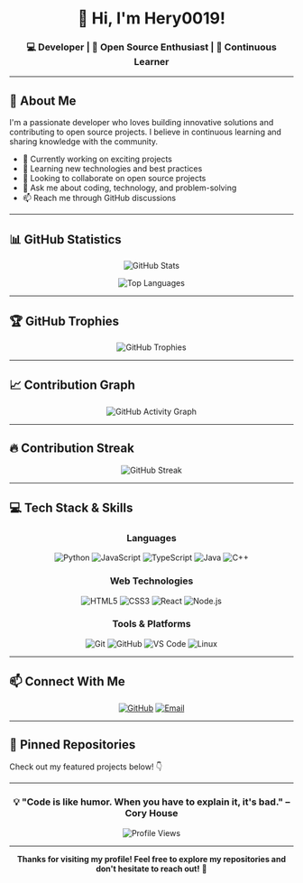 <div align="center">
  
# 👋 Hi, I'm Hery0019!

### 💻 Developer | 🚀 Open Source Enthusiast | 🌱 Continuous Learner

</div>

---

## 🚀 About Me

I'm a passionate developer who loves building innovative solutions and contributing to open source projects. I believe in continuous learning and sharing knowledge with the community.

- 🔭 Currently working on exciting projects
- 🌱 Learning new technologies and best practices
- 👯 Looking to collaborate on open source projects
- 💬 Ask me about coding, technology, and problem-solving
- 📫 Reach me through GitHub discussions

---

## 📊 GitHub Statistics

<div align="center">
  
![GitHub Stats](https://github-readme-stats.vercel.app/api?username=Hery0019&show_icons=true&theme=radical&include_all_commits=true&count_private=true)

![Top Languages](https://github-readme-stats.vercel.app/api/top-langs/?username=Hery0019&layout=compact&theme=radical&langs_count=8)

</div>

---

## 🏆 GitHub Trophies

<div align="center">
  
![GitHub Trophies](https://github-profile-trophy.vercel.app/?username=Hery0019&theme=radical&no-frame=true&no-bg=false&margin-w=4&row=1)

</div>

---

## 📈 Contribution Graph

<div align="center">
  
![GitHub Activity Graph](https://github-readme-activity-graph.vercel.app/graph?username=Hery0019&theme=radical&hide_border=true)

</div>

---

## 🔥 Contribution Streak

<div align="center">
  
![GitHub Streak](https://github-readme-streak-stats.herokuapp.com/?user=Hery0019&theme=radical&hide_border=true)

</div>

---

## 💻 Tech Stack & Skills

<div align="center">

### Languages
![Python](https://img.shields.io/badge/Python-3776AB?style=for-the-badge&logo=python&logoColor=white)
![JavaScript](https://img.shields.io/badge/JavaScript-F7DF1E?style=for-the-badge&logo=javascript&logoColor=black)
![TypeScript](https://img.shields.io/badge/TypeScript-007ACC?style=for-the-badge&logo=typescript&logoColor=white)
![Java](https://img.shields.io/badge/Java-ED8B00?style=for-the-badge&logo=openjdk&logoColor=white)
![C++](https://img.shields.io/badge/C++-00599C?style=for-the-badge&logo=cplusplus&logoColor=white)

### Web Technologies
![HTML5](https://img.shields.io/badge/HTML5-E34F26?style=for-the-badge&logo=html5&logoColor=white)
![CSS3](https://img.shields.io/badge/CSS3-1572B6?style=for-the-badge&logo=css3&logoColor=white)
![React](https://img.shields.io/badge/React-20232A?style=for-the-badge&logo=react&logoColor=61DAFB)
![Node.js](https://img.shields.io/badge/Node.js-43853D?style=for-the-badge&logo=node.js&logoColor=white)

### Tools & Platforms
![Git](https://img.shields.io/badge/Git-F05032?style=for-the-badge&logo=git&logoColor=white)
![GitHub](https://img.shields.io/badge/GitHub-100000?style=for-the-badge&logo=github&logoColor=white)
![VS Code](https://img.shields.io/badge/VS_Code-007ACC?style=for-the-badge&logo=visual-studio-code&logoColor=white)
![Linux](https://img.shields.io/badge/Linux-FCC624?style=for-the-badge&logo=linux&logoColor=black)

</div>

---

## 📫 Connect With Me

<div align="center">

[![GitHub](https://img.shields.io/badge/GitHub-100000?style=for-the-badge&logo=github&logoColor=white)](https://github.com/Hery0019)
[![Email](https://img.shields.io/badge/Email-D14836?style=for-the-badge&logo=gmail&logoColor=white)](mailto:your.email@example.com)

</div>

---

## 📌 Pinned Repositories

Check out my featured projects below! 👇

---

<div align="center">

### 💡 "Code is like humor. When you have to explain it, it's bad." – Cory House

![Profile Views](https://komarev.com/ghpvc/?username=Hery0019&color=blueviolet&style=flat-square&label=Profile+Views)

</div>

---

<div align="center">
  
**Thanks for visiting my profile! Feel free to explore my repositories and don't hesitate to reach out!** 🚀

</div>
